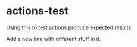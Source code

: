 # actions-test
Using this to test actions produce expected results


Add a new line with different stuff in it.